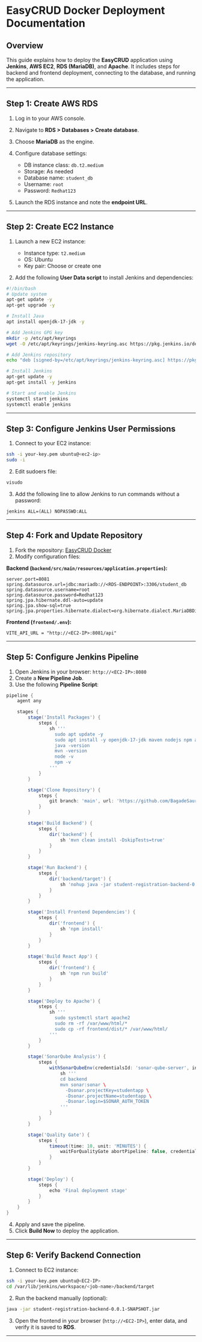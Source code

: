 
# EasyCRUD Docker Deployment Documentation

## Overview

This guide explains how to deploy the **EasyCRUD** application using **Jenkins**, **AWS EC2**, **RDS (MariaDB)**, and **Apache**. It includes steps for backend and frontend deployment, connecting to the database, and running the application.

---

## Step 1: Create AWS RDS

1. Log in to your AWS console.
2. Navigate to **RDS > Databases > Create database**.
3. Choose **MariaDB** as the engine.
4. Configure database settings:

   * DB instance class: `db.t2.medium`
   * Storage: As needed
   * Database name: `student_db`
   * Username: `root`
   * Password: `Redhat123`
5. Launch the RDS instance and note the **endpoint URL**.

---

## Step 2: Create EC2 Instance

1. Launch a new EC2 instance:

   * Instance type: `t2.medium`
   * OS: Ubuntu
   * Key pair: Choose or create one
2. Add the following **User Data script** to install Jenkins and dependencies:

```bash
#!/bin/bash
# Update system
apt-get update -y
apt-get upgrade -y

# Install Java
apt install openjdk-17-jdk -y

# Add Jenkins GPG key
mkdir -p /etc/apt/keyrings
wget -O /etc/apt/keyrings/jenkins-keyring.asc https://pkg.jenkins.io/debian-stable/jenkins.io-2023.key

# Add Jenkins repository
echo "deb [signed-by=/etc/apt/keyrings/jenkins-keyring.asc] https://pkg.jenkins.io/debian-stable binary/" | tee /etc/apt/sources.list.d/jenkins.list > /dev/null

# Install Jenkins
apt-get update -y
apt-get install -y jenkins

# Start and enable Jenkins
systemctl start jenkins
systemctl enable jenkins
```

---

## Step 3: Configure Jenkins User Permissions

1. Connect to your EC2 instance:

```bash
ssh -i your-key.pem ubuntu@<ec2-ip>
sudo -i
```

2. Edit sudoers file:

```bash
visudo
```

3. Add the following line to allow Jenkins to run commands without a password:

```text
jenkins ALL=(ALL) NOPASSWD:ALL
```

---

## Step 4: Fork and Update Repository

1. Fork the repository: [EasyCRUD Docker](https://github.com/BagadeSaurav/EasyCRUD-docker.git)
2. Modify configuration files:

**Backend (`backend/src/main/resources/application.properties`):**

```properties
server.port=8081
spring.datasource.url=jdbc:mariadb://<RDS-ENDPOINT>:3306/student_db
spring.datasource.username=root
spring.datasource.password=Redhat123
spring.jpa.hibernate.ddl-auto=update
spring.jpa.show-sql=true
spring.jpa.properties.hibernate.dialect=org.hibernate.dialect.MariaDBDialect
```

**Frontend (`frontend/.env`):**

```env
VITE_API_URL = "http://<EC2-IP>:8081/api"
```

---

## Step 5: Configure Jenkins Pipeline

1. Open Jenkins in your browser: `http://<EC2-IP>:8080`
2. Create a **New Pipeline Job**.
3. Use the following **Pipeline Script**:

```groovy
pipeline {
    agent any

    stages {
        stage('Install Packages') {
            steps {
                sh '''
                  sudo apt update -y
                  sudo apt install -y openjdk-17-jdk maven nodejs npm apache2
                  java -version
                  mvn -version
                  node -v
                  npm -v
                '''
            }
        }

        stage('Clone Repository') {
            steps {
                git branch: 'main', url: 'https://github.com/BagadeSaurav/EasyCRUD-docker.git'
            }
        }

        stage('Build Backend') {
            steps {
                dir('backend') {
                    sh 'mvn clean install -DskipTests=true'
                }
            }
        }

        stage('Run Backend') {
            steps {
                dir('backend/target') {
                    sh 'nohup java -jar student-registration-backend-0.0.1-SNAPSHOT.jar > app.log 2>&1 &'
                }
            }
        }

        stage('Install Frontend Dependencies') {
            steps {
                dir('frontend') {
                    sh 'npm install'
                }
            }
        }

        stage('Build React App') {
            steps {
                dir('frontend') {
                    sh 'npm run build'
                }
            }
        }

        stage('Deploy to Apache') {
            steps {
                sh '''
                  sudo systemctl start apache2
                  sudo rm -rf /var/www/html/*
                  sudo cp -rf frontend/dist/* /var/www/html/
                '''
            }
        }

        stage('SonarQube Analysis') {
            steps {
                withSonarQubeEnv(credentialsId: 'sonar-qube-server', installationName: 'sonar-qube-server') {
                    sh '''
                    cd backend
                    mvn sonar:sonar \
                      -Dsonar.projectKey=studentapp \
                      -Dsonar.projectName=studentapp \
                      -Dsonar.login=$SONAR_AUTH_TOKEN
                    '''
                }
            }
        }

        stage('Quality Gate') {
            steps {
                timeout(time: 10, unit: 'MINUTES') {
                    waitForQualityGate abortPipeline: false, credentialsId: 'sonar-token'
                }
            }
        }

        stage('Deploy') {
            steps {
                echo 'Final deployment stage'
            }
        }
    }
}
```

4. Apply and save the pipeline.
5. Click **Build Now** to deploy the application.

---

## Step 6: Verify Backend Connection

1. Connect to EC2 instance:

```bash
ssh -i your-key.pem ubuntu@<EC2-IP>
cd /var/lib/jenkins/workspace/<job-name>/backend/target
```

2. Run the backend manually (optional):

```bash
java -jar student-registration-backend-0.0.1-SNAPSHOT.jar
```

3. Open the frontend in your browser (`http://<EC2-IP>`), enter data, and verify it is saved to **RDS**.

---

